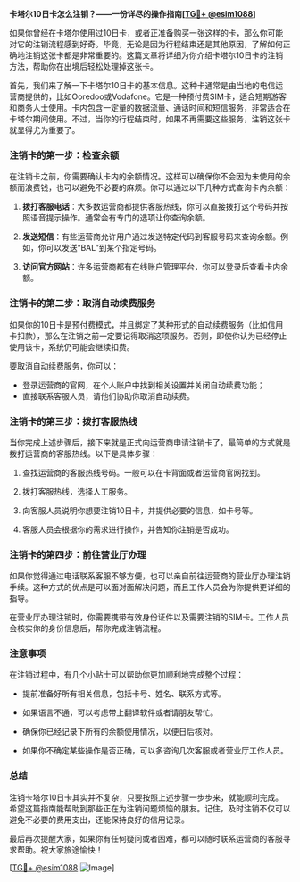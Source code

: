 **卡塔尔10日卡怎么注销？——一份详尽的操作指南[[TG💪+ @esim1088](https://t.me/s/esim1088)]**

如果你曾经在卡塔尔使用过10日卡，或者正准备购买一张这样的卡，那么你可能对它的注销流程感到好奇。毕竟，无论是因为行程结束还是其他原因，了解如何正确地注销这张卡都是非常重要的。这篇文章将详细为你介绍卡塔尔10日卡的注销方法，帮助你在出境后轻松处理掉这张卡。

首先，我们来了解一下卡塔尔10日卡的基本信息。这种卡通常是由当地的电信运营商提供的，比如Ooredoo或Vodafone。它是一种预付费SIM卡，适合短期游客和商务人士使用。卡内包含一定量的数据流量、通话时间和短信服务，非常适合在卡塔尔期间使用。不过，当你的行程结束时，如果不再需要这些服务，注销这张卡就显得尤为重要了。

### 注销卡的第一步：检查余额

在注销卡之前，你需要确认卡内的余额情况。这样可以确保你不会因为未使用的余额而浪费钱，也可以避免不必要的麻烦。你可以通过以下几种方式查询卡内余额：

1. **拨打客服电话**：大多数运营商都提供客服热线，你可以直接拨打这个号码并按照语音提示操作。通常会有专门的选项让你查询余额。
   
2. **发送短信**：有些运营商允许用户通过发送特定代码到客服号码来查询余额。例如，你可以发送“BAL”到某个指定号码。

3. **访问官方网站**：许多运营商都有在线账户管理平台，你可以登录后查看卡内余额。

### 注销卡的第二步：取消自动续费服务

如果你的10日卡是预付费模式，并且绑定了某种形式的自动续费服务（比如信用卡扣款），那么在注销之前一定要记得取消这项服务。否则，即使你认为已经停止使用该卡，系统仍可能会继续扣费。

要取消自动续费服务，你可以：

- 登录运营商的官网，在个人账户中找到相关设置并关闭自动续费功能；
- 直接联系客服人员，请他们协助你取消自动续费。

### 注销卡的第三步：拨打客服热线

当你完成上述步骤后，接下来就是正式向运营商申请注销卡了。最简单的方式就是拨打运营商的客服热线。以下是具体步骤：

1. 查找运营商的客服热线号码。一般可以在卡背面或者运营商官网找到。
   
2. 拨打客服热线，选择人工服务。
   
3. 向客服人员说明你想要注销10日卡，并提供必要的信息，如卡号等。

4. 客服人员会根据你的需求进行操作，并告知你注销是否成功。

### 注销卡的第四步：前往营业厅办理

如果你觉得通过电话联系客服不够方便，也可以亲自前往运营商的营业厅办理注销手续。这种方式的优点是可以面对面解决问题，而且工作人员会为你提供更详细的指导。

在营业厅办理注销时，你需要携带有效身份证件以及需要注销的SIM卡。工作人员会核实你的身份信息后，帮你完成注销流程。

### 注意事项

在注销过程中，有几个小贴士可以帮助你更加顺利地完成整个过程：

- 提前准备好所有相关信息，包括卡号、姓名、联系方式等。
  
- 如果语言不通，可以考虑带上翻译软件或者请朋友帮忙。

- 确保你已经记录下所有的余额使用情况，以便日后核对。

- 如果你不确定某些操作是否正确，可以多咨询几次客服或者营业厅工作人员。

### 总结

注销卡塔尔10日卡其实并不复杂，只要按照上述步骤一步步来，就能顺利完成。希望这篇指南能帮助到那些正在为注销问题烦恼的朋友。记住，及时注销不仅可以避免不必要的费用支出，还能保持良好的信用记录。

最后再次提醒大家，如果你有任何疑问或者困难，都可以随时联系运营商的客服寻求帮助。祝大家旅途愉快！

[[TG💪+ @esim1088](https://t.me/s/esim1088) ![Image](https://i.postimg.cc/4NQfJmqS/Snipaste-2025-05-13-00-14-12.png)]
